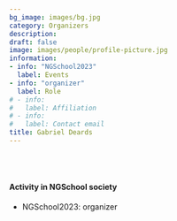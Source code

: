 ```yaml
---
bg_image: images/bg.jpg
category: Organizers
description: 
draft: false
image: images/people/profile-picture.jpg
information:
- info: "NGSchool2023"
  label: Events
- info: "organizer"
  label: Role
# - info: 
#   label: Affiliation
# - info: 
#   label: Contact email
title: Gabriel Deards
---
```


<br>&nbsp;
<br>

#### Activity in NGSchool society
* NGSchool2023: organizer
